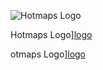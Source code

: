 ![Hotmaps Logo][logo]

[logo]: https://www.hotmaps-project.eu/wp-content/uploads/2017/02/logo.svg

Hotmaps Logo][logo]

[logo]: https://www.hotmaps-project.eu/wp-content/uploads/2017/02/logo.svg

otmaps Logo][logo]

[logo]: https://www.hotmaps-project.eu/wp-content/uploads/2017/02/logo.svg



